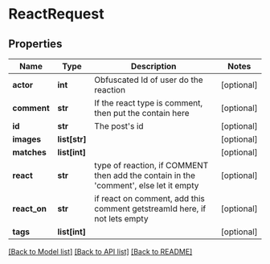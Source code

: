 # ReactRequest

## Properties
Name | Type | Description | Notes
------------ | ------------- | ------------- | -------------
**actor** | **int** | Obfuscated Id of user do the reaction | [optional] 
**comment** | **str** | If the react type is comment, then put the contain here | [optional] 
**id** | **str** | The post&#x27;s id | [optional] 
**images** | **list[str]** |  | [optional] 
**matches** | **list[int]** |  | [optional] 
**react** | **str** | type of reaction, if COMMENT then add the contain in the &#x27;comment&#x27;, else let it empty | [optional] 
**react_on** | **str** | if react on comment, add this comment getstreamId here, if not lets empty | [optional] 
**tags** | **list[int]** |  | [optional] 

[[Back to Model list]](../README.md#documentation-for-models) [[Back to API list]](../README.md#documentation-for-api-endpoints) [[Back to README]](../README.md)

